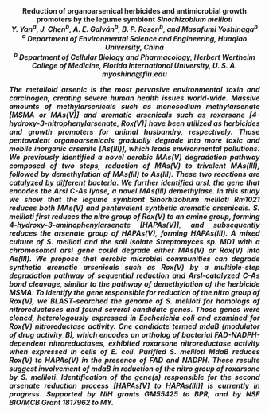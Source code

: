 <center><strong>Reduction of organoarsenical herbicides and antimicrobial growth
promoters by the legume symbiont <i>Sinorhizobium meliloti<strong><i>

<center>Y. Yan<sup>a</sup>, J. Chen<sup>b</sup>, A. E. Galván<sup>b</sup>, B. P. Rosen<sup>b</sup>, and <strong>Masafumi
Yoshinaga<sup>b</sup></strong>

<center><i><sup>a</sup> Department of Environmental Science and Engineering, Huaqiao
University, China<i>

<center><i><sup>b</sup> Department of Cellular Biology and Pharmacology, Herbert Wertheim
College of Medicine, Florida International University, U. S. A.<i>

<center><i>myoshina@fiu.edu<i>

<p style="text-align:justify">The metalloid arsenic is the most pervasive environmental toxin and
carcinogen, creating severe human health issues world-wide. Massive
amounts of methylarsenicals such as monosodium methylarsenate [MSMA or
MAs(V)] and aromatic arsenicals such as roxarsone
[4-hydroxy-3-nitrophenylarsenate, Rox(V)] have been utilized as
herbicides and growth promoters for animal husbandry, respectively.
Those pentavalent organoarsenicals gradually degrade into more toxic and
mobile inorganic arsenite [As(III)], which leads environmental
pollutions. We previously identified a novel aerobic MAs(V) degradation
pathway composed of two steps, reduction of MAs(V) to trivalent
MAs(III), followed by demethylation of MAs(III) to As(III). These two
reactions are catalyzed by different bacteria. We further identified
<i>arsI</i>, the gene that encodes the ArsI C-As lyase, a novel MAs(III)
demethylase. In this study we show that the legume symbiont
<i>Sinorhizobium meliloti</i> Rm1021 reduces both MAs(V) and pentavalent
synthetic aromatic arsenicals. <i>S. meliloti</i> first reduces the nitro
group of Rox(V) to an amino group, forming
4-hydroxy-3-aminophenylarsenate [HAPAs(V)], and subsequently reduces
the arsenate group of HAPAs(V), forming HAPAs(III). A mixed culture of
<i>S. meliloti</i> and the soil isolate <i>Streptomyces sp.</i> MD1 with a
chromosomal <i>arsI</i> gene could degrade either MAs(V) or Rox(V) into
As(III). We propose that aerobic microbial communities can degrade
synthetic aromatic arsenicals such as Rox(V) by a multiple-step
degradation pathway of sequential reduction and ArsI-catalyzed C-As bond
cleavage, similar to the pathway of demethylation of the herbicide MSMA.
To identify the gene responsible for reduction of the nitro group of
Rox(V), we BLAST-searched the genome of <i>S. meliloti</i> for homologs of
nitroreductases and found several candidate genes. Those genes were
cloned, heterologously expressed in <i>Escherichia coli</i> and examined for
Rox(V) nitroreductase activity. One candidate termed <i>mdaB</i> (modulator
of drug activity_B), which encodes an ortholog of bacterial
FAD-NADPH-dependent nitroreductases, exhibited roxarsone nitroreductase
activity when expressed in cells of <i>E. coli</i>. Purified <i>S. meliloti</i>
MdaB reduces Rox(V) to HAPAs(V) in the presence of FAD and NADPH. These
results suggest involvement of <i>mdaB</i> in reduction of the nitro group of
roxarsone by <i>S. meliloti</i>. Identification of the gene(s) responsible
for the second arsenate reduction process [HAPAs[V] to HAPAs(III)]
is currently in progress. Supported by NIH grants GM55425 to BPR, and by
NSF BIO/MCB Grant 1817962 to MY.
